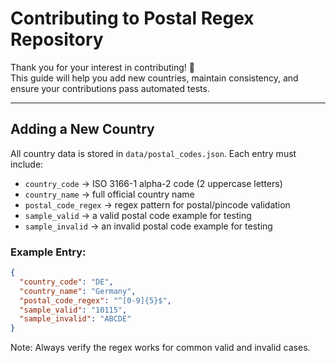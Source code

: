 # Contributing to Postal Regex Repository

Thank you for your interest in contributing! 🎉  
This guide will help you add new countries, maintain consistency, and ensure your contributions pass automated tests.

---

## Adding a New Country

All country data is stored in `data/postal_codes.json`. Each entry must include:

- `country_code` → ISO 3166-1 alpha-2 code (2 uppercase letters)
- `country_name` → full official country name
- `postal_code_regex` → regex pattern for postal/pincode validation
- `sample_valid` → a valid postal code example for testing
- `sample_invalid` → an invalid postal code example for testing

### Example Entry:
```json
{
  "country_code": "DE",
  "country_name": "Germany",
  "postal_code_regex": "^[0-9]{5}$",
  "sample_valid": "10115",
  "sample_invalid": "ABCDE"
}
```
Note: Always verify the regex works for common valid and invalid cases.